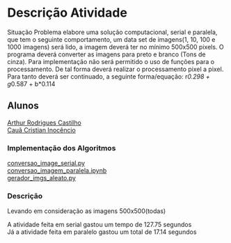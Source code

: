 # Descrição Atividade
Situação Problema elabore uma solução computacional, serial e paralela, que tem o seguinte comportamento, um data set de imagens(1, 10, 100 e 1000 imagens) será lido, a imagem deverá ter no mínimo 500x500 pixels. O programa deverá converter as imagens para preto e branco (Tons de cinza). Para implementação não será permitido o uso de funções para o processamento. De tal forma deverá realizar o processamento pixel a pixel. Para tanto deverá ser continuado, a seguinte forma/equação: r*0.298 + g*0.587 + b*0.114

## Alunos
[Arthur Rodrigues Castilho](https://github.com/ArthurRCastilho)<br>
[Cauã Cristian Inocêncio](https://github.com/CauaCristian)<br>

### Implementação dos Algoritmos

[conversao_image_serial.py](https://github.com/ArthurRCastilho/Programacao-Paralela/blob/main/atividades/) <br>
[conversao_imagem_paralela.ipynb](https://github.com/ArthurRCastilho/Programacao-Paralela/blob/main/atividades/) <br>
[gerador_imgs_aleato.py](https://github.com/ArthurRCastilho/Programacao-Paralela/blob/main/atividades/) <br>

### Descrição
Levando em consideração as imagens 500x500(todas)<br>

A atividade feita em serial gastou um tempo de 127.75 segundos<br>
Já a atividade feita em paralelo gastou um total de 17.14 segundos<br>
